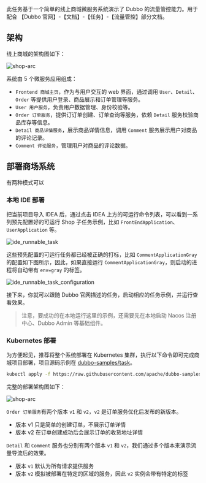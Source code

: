 此任务基于一个简单的线上商城微服务系统演示了 Dubbo 的流量管控能力。用于配合 【Dubbo 官网】-【文档】-【任务】-【流量管控】部分文档。

## 架构
线上商城的架构图如下：

![shop-arc](/.images/shop-arc.png)

系统由 5 个微服务应用组成：
* `Frontend 商城主页`，作为与用户交互的 web 界面，通过调用 `User`、`Detail`、`Order` 等提供用户登录、商品展示和订单管理等服务。
* `User 用户服务`，负责用户数据管理、身份校验等。
* `Order 订单服务`，提供订订单创建、订单查询等服务，依赖 `Detail` 服务校验商品库存等信息。
* `Detail 商品详情服务`，展示商品详情信息，调用 `Comment` 服务展示用户对商品的评论记录。
* `Comment 评论服务`，管理用户对商品的评论数据。

## 部署商场系统
有两种模式可以

### 本地 IDE 部署
把当前项目导入 IDEA 后，通过点击 IDEA 上方的可运行命令列表，可以看到一系列预先配置好的可运行 Shop 子任务示例，比如 `FrontEndApplication`、`UserApplication` 等。

![ide_runnable_task](/.images/ide_runnable_task.png)

这些预先配置的可运行任务都已经被正确的打标，比如 `CommentApplicationGray` 的配置如下图所示，因此，如果直接运行
`CommentApplicationGray`，则启动的进程将自动带有 `env=gray` 的标签。

![ide_runnable_task_configuration](/.images/ide_runnable_task_configuration.png)

接下来，你就可以跟随 Dubbo 官网描述的任务，启动相应的任务示例，并运行查看效果。

> 注意，要成功的在本地运行这里的示例，还需要先在本地启动 Nacos 注册中心、Dubbo Admin 等基础组件。

### Kubernetes 部署

为方便起见，推荐将整个系统部署在 Kubernetes 集群，执行以下命令即可完成商城项目部署，项目源码示例在 [dubbo-samples/task](https://github.com/apache/dubbo-samples/tree/master/10-task/dubbo-samples-shop)。

```sh
kubectl apply -f https://raw.githubusercontent.com/apache/dubbo-samples/master/10-task/dubbo-samples-shop/deploy/All.yml
```

完整的部署架构图如下：

![shop-arc](/.images/shop-arc-deploy2.png)

`Order 订单服务`有两个版本 `v1` 和 `v2`，`v2` 是订单服务优化后发布的新版本。
* 版本 v1 只是简单的创建订单，不展示订单详情
* 版本 v2 在订单创建成功后会展示订单的收货地址详情

`Detail` 和 `Comment` 服务也分别有两个版本 `v1` 和 `v2`，我们通过多个版本来演示流量导流后的效果。
* 版本 `v1` 默认为所有请求提供服务
* 版本 `v2` 模拟被部署在特定的区域的服务，因此 `v2` 实例会带有特定的标签